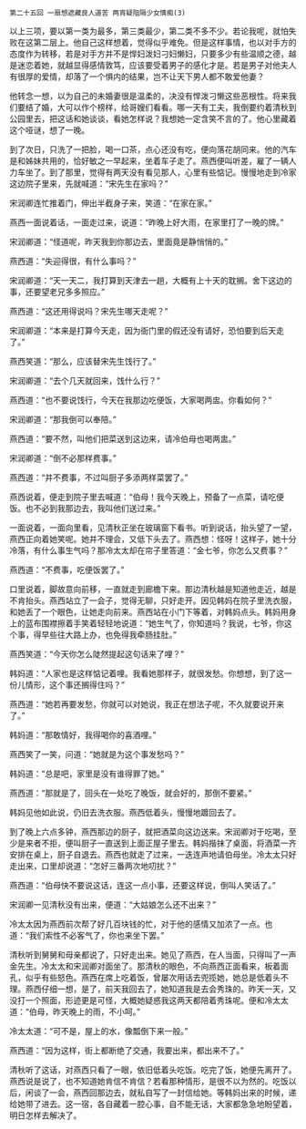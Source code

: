     第二十五回 一扇想遮藏良人道苦 两宵疑阻隔少女情痴(3) 

   以上三项，要以第一类为最多，第三类最少，第二类不多不少。若论我呢，就怕失败在这第二层上。他自己这样想着，觉得似乎难免。但是这样事情，也以对手方的态度作为转移，若是对手方并不是悍妇泼妇刁妇懒妇，只要多少有些温顺之德，越是迷恋着她，就越显得感情敦笃，应该要受着男子的感化才是。若是男子对他夫人有很厚的爱情，却落了一个惧内的结果，岂不让天下男人都不敢爱他妻？

   他转念一想，以为自己的未婚妻很是温柔的，决没有悍泼刁懒这些恶根性。将来我们要结了婚，大可以作个榜样，给哥嫂们看看。哪一天有工夫，我倒要约着清秋到公园里去，把这话和她谈谈，看她怎样说？我想她一定含笑不言的了。他心里藏着这个哑谜，想了一晚。

   到了次日，只洗了一把脸，喝一口茶，点心还没有吃，便向落花胡同来。他的汽车是和姊妹共用的，恰好敏之一早起来，坐着车子走了。燕西便叫听差，雇了一辆人力车坐了。到了那里，觉得有两天没有看见那人，心里有些惦记。慢慢地走到冷家这边院子里来，先就喊道：“宋先生在家吗？”

   宋润卿连忙推着门，伸出半截身子来，笑道：“在家在家。”

   燕西一面说着话，一面走过来，说道：“昨晚上好大雨，在家里打了一晚的牌。”

   宋润卿道：“怪道呢，昨天我到你那边去，里面竟是静悄悄的。”

   燕西道：“失迎得很，有什么事吗？”

   宋润卿道：“天一天二，我打算到天津去一趟，大概有上十天的耽搁。舍下这边的事，还要望老兄多多照应。”

   燕西道：“这还用得说吗？宋先生哪天走呢？”

   宋润卿道：“本来是打算今天走，因为衙门里的假还没有请好，恐怕要到后天走了。”

   燕西笑道：“那么，应该替宋先生饯行了。”

   宋润卿道：“去个几天就回来，饯什么行？”

   燕西道：“也不要说饯行，今天在我那边吃便饭，大家喝两盅。你看如何？”

   宋润卿道：“那我倒可以奉陪。”

   燕西道：“要不然，叫他们把菜送到这边来，请冷伯母也喝两盅。”

   宋润卿道：“倒不必那样费事。”

   燕西道：“并不费事，不过叫厨子多添两样菜罢了。”

   燕西说着，便走到院子里去喊道：“伯母！我今天晚上，预备了一点菜，请吃便饭。也不必到我那边去，我叫他们送过来。”

   一面说着，一面向里看，见清秋正坐在玻璃窗下看书。听到说话，抬头望了一望，燕西正向着她笑呢。她并不理会，又低下头去了。燕西想：怪呀！这样子，她十分冷落，有什么事生气吗？那冷太太却在帘子里答道：“金七爷，你怎么又费事？”

   燕西道：“不费事，吃便饭罢了。”

   口里说着，脚故意向前移，一直就走到廊檐下来。那边清秋越是知道他走近，越是不肯抬头。燕西站立了一会子，觉得无聊，只好走开。因见韩妈在院子里洗衣服，和她丢了一个眼色，让她走向前来。燕西站在小门下等着，对韩妈点头。韩妈用身上的蓝布围襟擦着手笑着轻轻地说道：“她生气了，你知道吗？我说，七爷，你这个事，得早些往大路上办，也免得我牵肠挂肚。”

   燕西笑道：“今天你怎么陡然提起这句话来了哩？”

   韩妈道：“人家也是这样惦记着哩。我看她那样子，就很发愁。你想想，到了这一份儿情形，这个事还搁得住吗？”

   燕西道：“她若再要发愁，你就可以对她说，我正在想法子呢，不久就要说开来了。”

   韩妈道：“那敢情好，我得喝你的喜酒哩。”

   燕西笑了一笑，问道：“她就是为这个事发愁吗？”

   韩妈道：“总是吧，家里是没有谁得罪了她。”

   燕西道：“那就是了，回头在一处吃了晚饭，就会好的，那倒不要紧。”

   韩妈见他如此说，仍旧去洗衣服。燕西低着头，慢慢地踱回去了。

   到了晚上六点多钟，燕西那边的厨子，就把酒菜向这边送来。宋润卿对于吃喝，至少是来者不拒，便叫厨子一直送到上面正屋子里去。韩妈揩抹了桌面，将酒菜一齐安排在桌上，厨子自退去。燕西也就走了过来，一迭连声地请伯母坐。冷太太只好走出来，口里却说道：“怎好三番两次地叨扰？”

   燕西道：“伯母快不要说这话，连这一点小事，还要这样说，倒叫人笑话了。”

   宋润卿一见清秋没有出来，便道：“大姑娘怎么还不出来？”

   冷太太因为燕西前次帮了好几百块钱的忙，对于他的感情又加浓了一点。也道：“我们索性不必客气了，你也来坐下罢。”

   清秋听到舅舅和母亲都说了，只好走出来。她见了燕西，在人当面，只得叫了一声金先生。冷太太和宋润卿对面坐了。那清秋的眼色，不向燕西正面看来，板着面孔，似乎有些怒色。燕西在席上吃着饭，曾屡次用话去兜揽她，她总是低着头不理。燕西仔细一想，是了，前天我回去了，她知道我是去会秀珠的。昨天一天，又没打一个照面，形迹更是可怪，大概她疑惑我这两天都陪着秀珠呢。便和冷太太道：“伯母，昨天晚上的雨，不小呵。”

   冷太太道：“可不是，屋上的水，像瓢倒下来一般。”

   燕西道：“因为这样，街上都断绝了交通，我要出来，都出来不了。”

   清秋听了这话，对燕西只看了一眼，依旧低着头吃饭。吃完了饭，她便先离开了。燕西说是说了，也不知道她肯信不肯信？若看那种情形，是很不以为然的。吃饭以后，闲谈了一会，燕西回那边去，就私自写了一封信给她。等韩妈出来的时候，递给她带了进去。这一宿，各自藏着一腔心事，自不能无话，大家都急急地盼望着，明日怎样去解决了。

